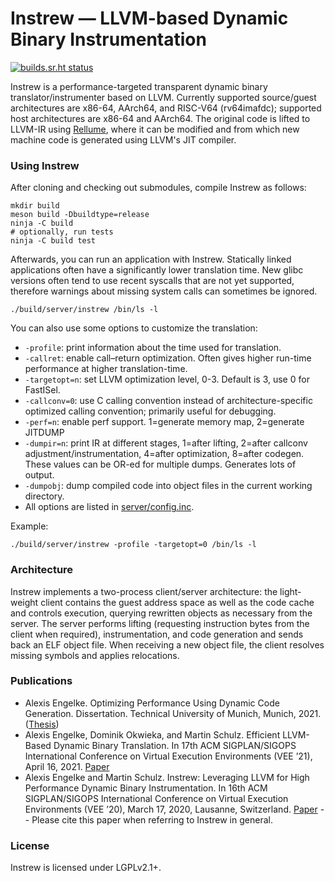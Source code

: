 # Instrew — LLVM-based Dynamic Binary Instrumentation

[![builds.sr.ht status](https://builds.sr.ht/~aengelke/instrew.svg)](https://builds.sr.ht/~aengelke/instrew?)

Instrew is a performance-targeted transparent dynamic binary translator/instrumenter based on LLVM. Currently supported source/guest architectures are x86-64, AArch64, and RISC-V64 (rv64imafdc); supported host architectures are x86-64 and AArch64. The original code is lifted to LLVM-IR using [Rellume](https://github.com/aengelke/rellume), where it can be modified and from which new machine code is generated using LLVM's JIT compiler.

### Using Instrew

After cloning and checking out submodules, compile Instrew as follows:

```
mkdir build
meson build -Dbuildtype=release
ninja -C build
# optionally, run tests
ninja -C build test
```

Afterwards, you can run an application with Instrew. Statically linked applications often have a significantly lower translation time. New glibc versions often tend to use recent syscalls that are not yet supported, therefore warnings about missing system calls can sometimes be ignored.

```
./build/server/instrew /bin/ls -l
```

You can also use some options to customize the translation:

- `-profile`: print information about the time used for translation.
- `-callret`: enable call–return optimization. Often gives higher run-time performance at higher translation-time.
- `-targetopt=n`: set LLVM optimization level, 0-3. Default is 3, use 0 for FastISel.
- `-callconv=0`: use C calling convention instead of architecture-specific optimized calling convention; primarily useful for debugging.
- `-perf=n`: enable perf support. 1=generate memory map, 2=generate JITDUMP
- `-dumpir=n`: print IR at different stages, 1=after lifting, 2=after callconv adjustment/instrumentation, 4=after optimization, 8=after codegen. These values can be OR-ed for multiple dumps. Generates lots of output.
- `-dumpobj`: dump compiled code into object files in the current working directory.
- All options are listed in [server/config.inc](server/config.inc).

Example:

```
./build/server/instrew -profile -targetopt=0 /bin/ls -l
```

### Architecture

Instrew implements a two-process client/server architecture: the light-weight client contains the guest address space as well as the code cache and controls execution, querying rewritten objects as necessary from the server. The server performs lifting (requesting instruction bytes from the client when required), instrumentation, and code generation and sends back an ELF object file. When receiving a new object file, the client resolves missing symbols and applies relocations.

### Publications

- Alexis Engelke. Optimizing Performance Using Dynamic Code Generation. Dissertation. Technical University of Munich, Munich, 2021. ([Thesis](https://mediatum.ub.tum.de/doc/1614897/1614897.pdf))
- Alexis Engelke, Dominik Okwieka, and Martin Schulz. Efficient LLVM-Based Dynamic Binary Translation. In 17th ACM SIGPLAN/SIGOPS International Conference on Virtual Execution Environments (VEE ’21), April 16, 2021. [Paper](https://home.in.tum.de/~engelke/pubs/2104-vee.pdf)
- Alexis Engelke and Martin Schulz. Instrew: Leveraging LLVM for High Performance Dynamic Binary Instrumentation. In 16th ACM SIGPLAN/SIGOPS International Conference on Virtual Execution Environments (VEE ’20), March 17, 2020, Lausanne, Switzerland. [Paper](https://home.in.tum.de/~engelke/pubs/2003-vee.pdf) -- Please cite this paper when referring to Instrew in general.

### License
Instrew is licensed under LGPLv2.1+.
